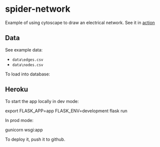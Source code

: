 # spider-network
Example of using cytoscape to draw an electrical network.  See it in [action](https://spider-network.herokuapp.com/)

## Data

See example data:

  - `data\edges.csv`
  - `data\nodes.csv`

  To load into database:


    
## Heroku

To start the app locally in dev mode:

  export FLASK_APP=app
  FLASK_ENV=development
  flask run

In prod mode:

  gunicorn wsgi:app

To deploy it, push it to github.